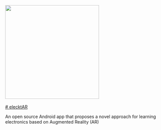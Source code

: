 <img width="300" height="300" src="![](https://github.com/vsafontlopez/elecktAR/blob/main/assets/elecktAR_icon.png)">

[# elecktAR](https://openaccess.uoc.edu/handle/10609/138366)

An open source Android app that proposes a novel approach for learning electronics based on Augmented Reality (AR)
